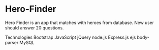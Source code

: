 # Hero-Finder
Hero Finder is an app that matches with heroes from database. New user should answer 20 questions.

Technologies
Bootstrap
JavaScript
jQuery
node.js
Express.js
ejs
body-parser
MySQL

